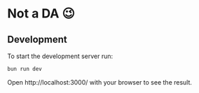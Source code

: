 # Not a DA 😉

## Development
To start the development server run:
```bash
bun run dev
```

Open http://localhost:3000/ with your browser to see the result.
